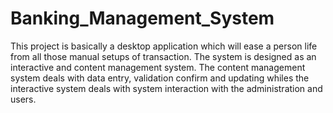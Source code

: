 # Banking_Management_System
This project is basically a desktop application which will ease a person life from all those manual setups of transaction. The system is designed as an interactive and content management system. The content management system deals with data entry, validation confirm and updating whiles the interactive system deals with system interaction with the administration and users.
